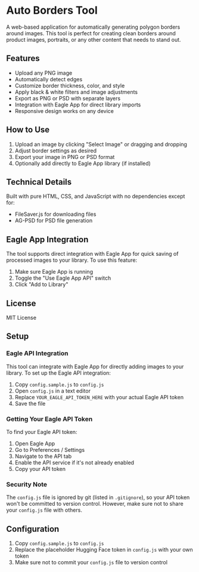 # Auto Borders Tool

A web-based application for automatically generating polygon borders around images. This tool is perfect for creating clean borders around product images, portraits, or any other content that needs to stand out.

## Features

- Upload any PNG image
- Automatically detect edges
- Customize border thickness, color, and style
- Apply black & white filters and image adjustments
- Export as PNG or PSD with separate layers
- Integration with Eagle App for direct library imports
- Responsive design works on any device

## How to Use

1. Upload an image by clicking "Select Image" or dragging and dropping
2. Adjust border settings as desired
3. Export your image in PNG or PSD format
4. Optionally add directly to Eagle App library (if installed)

## Technical Details

Built with pure HTML, CSS, and JavaScript with no dependencies except for:
- FileSaver.js for downloading files
- AG-PSD for PSD file generation

## Eagle App Integration

The tool supports direct integration with Eagle App for quick saving of processed images to your library. To use this feature:
1. Make sure Eagle App is running
2. Toggle the "Use Eagle App API" switch
3. Click "Add to Library"

## License

MIT License

## Setup

### Eagle API Integration

This tool can integrate with Eagle App for directly adding images to your library. To set up the Eagle API integration:

1. Copy `config.sample.js` to `config.js`
2. Open `config.js` in a text editor
3. Replace `YOUR_EAGLE_API_TOKEN_HERE` with your actual Eagle API token
4. Save the file

### Getting Your Eagle API Token

To find your Eagle API token:

1. Open Eagle App
2. Go to Preferences / Settings
3. Navigate to the API tab
4. Enable the API service if it's not already enabled
5. Copy your API token

### Security Note

The `config.js` file is ignored by git (listed in `.gitignore`), so your API token won't be committed to version control. However, make sure not to share your `config.js` file with others.

## Configuration

1. Copy `config.sample.js` to `config.js`
2. Replace the placeholder Hugging Face token in `config.js` with your own token
3. Make sure not to commit your `config.js` file to version control 